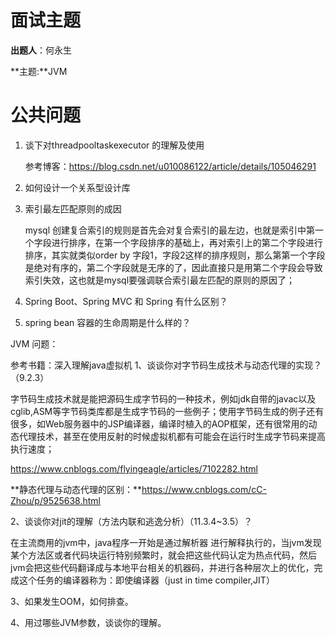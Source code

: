 # 面试主题

**出题人**：何永生

**主题:**JVM



# 公共问题

1. 谈下对threadpooltaskexecutor 的理解及使用

   参考博客：https://blog.csdn.net/u010086122/article/details/105046291

2. 如何设计一个关系型设计库

   

3. 索引最左匹配原则的成因

   mysql 创建复合索引的规则是首先会对复合索引的最左边，也就是索引中第一个字段进行排序，在第一个字段排序的基础上，再对索引上的第二个字段进行排序，其实就类似order by 字段1，字段2这样的排序规则，那么第第一个字段是绝对有序的，第二个字段就是无序的了，因此直接只是用第二个字段会导致索引失效，这也就是mysql要强调联合索引最左匹配的原则的原因了；

4. Spring Boot、Spring MVC 和 Spring 有什么区别？

   

5. spring bean 容器的生命周期是什么样的？



JVM 问题：

参考书籍：深入理解java虚拟机
1、谈谈你对字节码生成技术与动态代理的实现？（9.2.3）

​		字节码生成技术就是能把源码生成字节码的一种技术，例如jdk自带的javac以及cglib,ASM等字节码类库都是生成字节码的一些例子；使用字节码生成的例子还有很多，如Web服务器中的JSP编译器，编译时植入的AOP框架，还有很常用的动态代理技术，甚至在使用反射的时候虚拟机都有可能会在运行时生成字节码来提高执行速度；

https://www.cnblogs.com/flyingeagle/articles/7102282.html

**静态代理与动态代理的区别：**https://www.cnblogs.com/cC-Zhou/p/9525638.html

2、谈谈你对jit的理解（方法内联和逃逸分析）（11.3.4~3.5）？

在主流商用的jvm中，java程序一开始是通过解析器 进行解释执行的，当jvm发现某个方法区或者代码块运行特别频繁时，就会把这些代码认定为热点代码，然后jvm会把这些代码翻译成与本地平台相关的机器码，并进行各种层次上的优化，完成这个任务的编译器称为：即使编译器（just in time compiler,JIT）



3、如果发生OOM，如何排查。



4、用过哪些JVM参数，谈谈你的理解。